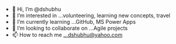 - 👋 Hi, I’m @dshubhu
- 👀 I’m interested in ...volunteering, learning new concepts, travel
- 🌱 I’m currently learning ...GitHub, MS Power Apps
- 💞️ I’m looking to collaborate on ...Agile projects
- 📫 How to reach me ...dshubhu@yahoo.com

<!---
dshubhu/dshubhu is a ✨ special ✨ repository because its `README.md` (this file) appears on your GitHub profile.
You can click the Preview link to take a look at your changes.
--->
